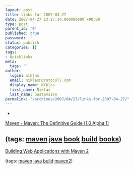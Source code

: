 ```yaml
---
layout: post
title: links for 2007-04-27
date: 2007-04-27 13:17:14.000000000 +00:00
type: post
parent_id: '0'
published: true
password: ''
status: publish
categories: []
tags:
- Quicklinks
meta:
  tags: ''
author:
  login: niklas
  email: niklas@protocol7.com
  display_name: Niklas
  first_name: Niklas
  last_name: Gustavsson
permalink: "/archives/2007/04/27/links-for-2007-04-27/"
---
```

- 
[Maven - Maven: The Definitive Guide (1.0 Alpha 1)](http://www.sonatype.com/book/)

(tags: [maven](http://del.icio.us/protocol7/maven) [java](http://del.icio.us/protocol7/java) [book](http://del.icio.us/protocol7/book) [build](http://del.icio.us/protocol7/build) [books](http://del.icio.us/protocol7/books))
- 
[Building Web Applications with Maven 2](http://today.java.net/lpt/a/355)

(tags: [maven](http://del.icio.us/protocol7/maven) [java](http://del.icio.us/protocol7/java) [build](http://del.icio.us/protocol7/build) [maven2](http://del.icio.us/protocol7/maven2))
